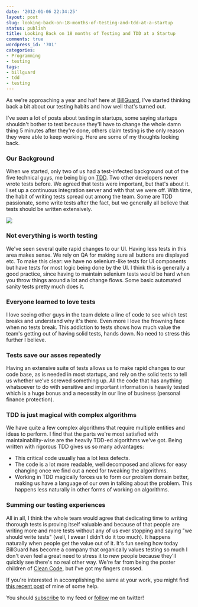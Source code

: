 ```yaml
---
date: '2012-01-06 22:34:25'
layout: post
slug: looking-back-on-18-months-of-testing-and-tdd-at-a-startup
status: publish
title: Looking Back on 18 months of Testing and TDD at a Startup
comments: true
wordpress_id: '701'
categories:
- Programming
- testing
tags:
- billguard
- tdd
- testing
---
```


As we're approaching a year and half here at [BillGuard](https://www.billguard.com), I've started thinking back a bit about our testing habits and how well that's turned out.

I've seen a lot of posts about testing in startups, some saying startups shouldn't bother to test because they'll have to change the whole damn thing 5 minutes after they're done, others claim testing is the only reason they were able to keep working. Here are some of my thoughts looking back.


### Our Background


When we started, only two of us had a test-infected background out of the five technical guys, me being big on [TDD](http://www.amazon.com/gp/product/0321146530/ref=as_li_ss_tl?ie=UTF8&tag=thcodu02-20&linkCode=as2&camp=1789&creative=390957&creativeASIN=0321146530)<img src="http://www.assoc-amazon.com/e/ir?t=thcodu02-20&l=as2&o=1&a=0321146530" style="width: 0; height: 0; display: none; border: none !important;">. Two other developers never wrote tests before. We agreed that tests were important, but that's about it. I set up a continuous integration server and with that we were off. With time, the habit of writing tests spread out among the team. Some are TDD passionate, some write tests after the fact, but we generally all believe that tests should be written extensively.


[![](http://www.codelord.net/wp-content/uploads/2012/01/test_in_prod-240x300.png)](http://www.codelord.net/wp-content/uploads/2012/01/test_in_prod.png)


### Not everything is worth testing


We've seen several quite rapid changes to our UI. Having less tests in this area makes sense. We rely on QA for making sure all buttons are displayed etc. To make this clear: we have no selenium-like tests for UI components but have tests for most logic being done by the UI. I think this is generally a good practice, since having to maintain selenium tests would be hard when you throw things around a lot and change flows. Some basic automated sanity tests pretty much does it.


### Everyone learned to love tests


I love seeing other guys in the team delete a line of code to see which test breaks and understand why it's there. Even more I love the frowning face when no tests break. This addiction to tests shows how much value the team's getting out of having solid tests, hands down. No need to stress this further I believe.


### Tests save our asses repeatedly


Having an extensive suite of tests allows us to make rapid changes to our code base, as is needed in most startups, and rely on the solid tests to tell us whether we've screwed something up. All the code that has anything whatsoever to do with sensitive and important information is heavily tested which is a huge bonus and a necessity in our line of business (personal finance protection).


### TDD is just magical with complex algorithms


We have quite a few complex algorithms that require multiple entities and ideas to perform. I find that the parts we're most satisfied with maintainability-wise are the heavily TDD-ed algorithms we've got. Being written with rigorous TDD gives us so many advantages:

  * This critical code usually has a lot less defects.
  * The code is a lot more readable, well decomposed and allows for easy changing once we find out a need for tweaking the algorithms.
  * Working in TDD magically forces us to form our problem domain better, making us have a language of our own in talking about the problem. This happens less naturally in other forms of working on algorithms.

### Summing our testing experiences

All in all, I think the whole team would agree that dedicating time to writing thorough tests is proving itself valuable and because of that people are writing more and more tests without any of us ever stopping and saying "we should write tests" (well, I swear I didn't do it too much). It happens naturally when people get the value out of it. It's fun seeing how today BillGuard has become a company that organically values testing so much I don't even feel a great need to stress it to new people because they'll quickly see there's no real other way. We're far from being the poster children of [Clean Code](http://www.amazon.com/gp/product/0132350882/ref=as_li_ss_tl?ie=UTF8&tag=thcodu02-20&linkCode=as2&camp=1789&creative=390957&creativeASIN=0132350882)<img src="http://www.assoc-amazon.com/e/ir?t=thcodu02-20&l=as2&o=1&a=0132350882" style="width: 0; height: 0; display: none; border: none !important;">, but I've got my fingers crossed.

If you're interested in accomplishing the same at your work, you might find [this recent post](http://www.codelord.net/2011/11/28/stop-bitching-write-those-damn-tests/) of mine of some help.

You should [subscribe](http://feeds.feedburner.com/TheCodeDump) to my feed or [follow](http://twitter.com/avivby) me on twitter!
